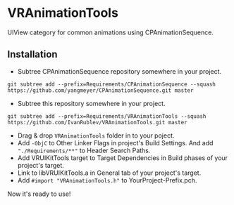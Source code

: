 VRAnimationTools
================

UIView category for common animations using CPAnimationSequence.

Installation
------------

- Subtree CPAnimationSequence repository somewhere in your project.
```
git subtree add --prefix=Requirements/CPAnimationSequence --squash https://github.com/yangmeyer/CPAnimationSequence.git master
```

- Subtree this repository somewhere in your project.
```
git subtree add --prefix=Requirements/VRAnimationTools --squash https://github.com/IvanRublev/VRAnimationTools.git master
```

- Drag & drop `VRAnimationTools` folder in to your poject.
- Add `-ObjC` to Other Linker Flags in project's Build Settings. And add `"./Requirements/**"` to Header Search Paths.
- Add VRUIKitTools target to Target Dependencies in Build phases of your project's target.
- Link to libVRUIKitTools.a in General tab of your project's target.
- Add `#import "VRAnimationTools.h"` to YourProject-Prefix.pch. 

Now it's ready to use!
